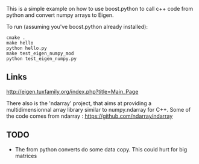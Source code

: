 This is a simple example on how to use boost.python to call
c++ code from python and convert numpy arrays to Eigen.

To run (assuming you've boost.python already installed):

```
cmake .
make hello
python hello.py
make test_eigen_numpy_mod
python test_eigen_numpy.py
```

Links
-----

http://eigen.tuxfamily.org/index.php?title=Main_Page

There also is the 'ndarray' project, that aims at providing a multidimensionnal
array library similar to numpy.ndarray for C++. Some of the code comes from
ndarray :
https://github.com/ndarray/ndarray

TODO
----
- The from python converts do some data copy. This could hurt for big matrices
